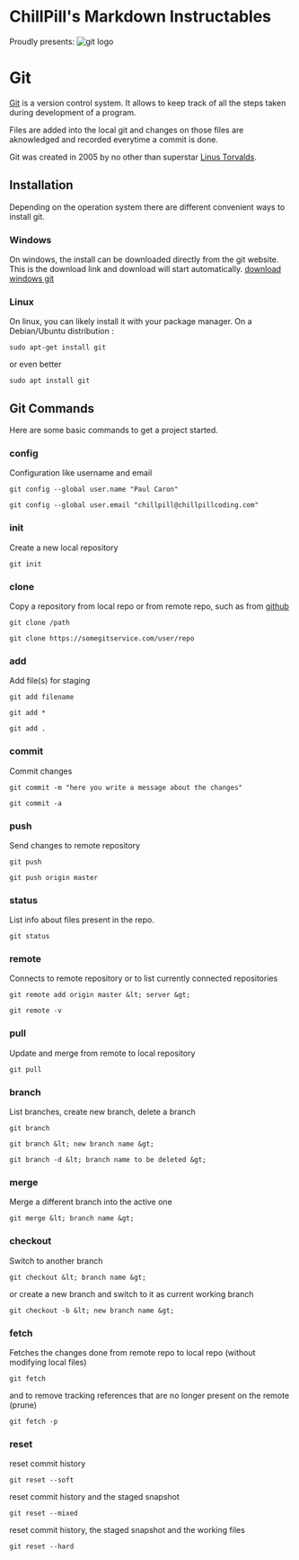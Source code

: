 # ChillPill's Markdown Instructables
Proudly presents: 
![git logo](https://upload.wikimedia.org/wikipedia/commons/3/3f/Git_icon.svg)
# Git
[Git](https://git-scm.com/) is a version control system. It allows to keep track of all the steps taken during development of a program.

Files are added into the local git and changes on those files are aknowledged and recorded everytime a commit is done.

Git was created in 2005 by no other than superstar [Linus Torvalds](https://fr.m.wikipedia.org/wiki/Linus_Torvalds).

## Installation
Depending on the operation system there are different convenient ways to install git.
### Windows
On windows, the install can be downloaded directly from the git website. This is the download link and download will start automatically. [download windows git](https://git-scm.com/download/win)
### Linux
On linux, you can likely install it with your package manager. On a Debian/Ubuntu distribution :
```
sudo apt-get install git
```
or even better
```
sudo apt install git
```

## Git Commands
Here are some basic commands to get a project started.

### config
Configuration like username and email
```
git config --global user.name "Paul Caron"

git config --global user.email "chillpill@chillpillcoding.com"
```

### init
Create a new local repository
```
git init
```
### clone
Copy a repository from local repo or from remote repo, such as from [github](https://github.com/)
```
git clone /path

git clone https://somegitservice.com/user/repo
```

### add
Add file(s) for staging
```
git add filename

git add *

git add .
```

### commit
Commit changes
```
git commit -m "here you write a message about the changes"

git commit -a
```

### push
Send changes to remote repository
```
git push

git push origin master
```

### status
List info about files present in the repo.
```
git status
```

### remote
Connects to remote repository or to list currently connected repositories
```
git remote add origin master &lt; server &gt;

git remote -v
```

### pull
Update and merge from remote to local repository
```
git pull
```

### branch
List branches, create new branch, delete a branch
```
git branch

git branch &lt; new branch name &gt;

git branch -d &lt; branch name to be deleted &gt;
```

### merge
Merge a different branch into the active one
```
git merge &lt; branch name &gt;
```

### checkout
Switch to another branch
```
git checkout &lt; branch name &gt;
```
or create a new branch and switch to it as current working branch
```
git checkout -b &lt; new branch name &gt;
```

### fetch
Fetches the changes done from remote repo to local repo (without modifying local files)
```
git fetch
```
and to remove tracking references that are no longer present on the remote (prune)
```
git fetch -p
```

### reset
reset commit history
```
git reset --soft
```
reset commit history and the staged snapshot
```
git reset --mixed
```
reset commit history, the staged snapshot and the working files
```
git reset --hard
```


